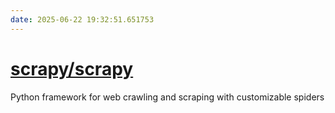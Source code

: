 ```yaml
---
date: 2025-06-22 19:32:51.651753
---
```


# [scrapy/scrapy](https://github.com/scrapy/scrapy)

Python framework for web crawling and scraping with customizable spiders